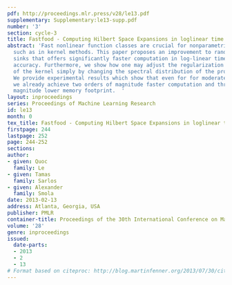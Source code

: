 ```yaml
---
pdf: http://proceedings.mlr.press/v28/le13.pdf
supplementary: Supplementary:le13-supp.pdf
number: '3'
section: cycle-3
title: Fastfood - Computing Hilbert Space Expansions in loglinear time
abstract: 'Fast nonlinear function classes are crucial for nonparametric estimation,
  such as in kernel methods. This paper proposes an improvement to random kitchen
  sinks that offers significantly faster computation in log-linear time without sacrificing
  accuracy. Furthermore, we show how one may adjust the regularization properties
  of the kernel simply by changing the spectral distribution of the projection matrix.
  We provide experimental results which show that even for for moderately small problems
  we already achieve two orders of magnitude faster computation and three orders of
  magnitude lower memory footprint.  '
layout: inproceedings
series: Proceedings of Machine Learning Research
id: le13
month: 0
tex_title: Fastfood - Computing Hilbert Space Expansions in loglinear time
firstpage: 244
lastpage: 252
page: 244-252
sections: 
author:
- given: Quoc
  family: Le
- given: Tamas
  family: Sarlos
- given: Alexander
  family: Smola
date: 2013-02-13
address: Atlanta, Georgia, USA
publisher: PMLR
container-title: Proceedings of the 30th International Conference on Machine Learning
volume: '28'
genre: inproceedings
issued:
  date-parts:
  - 2013
  - 2
  - 13
# Format based on citeproc: http://blog.martinfenner.org/2013/07/30/citeproc-yaml-for-bibliographies/
---
```

